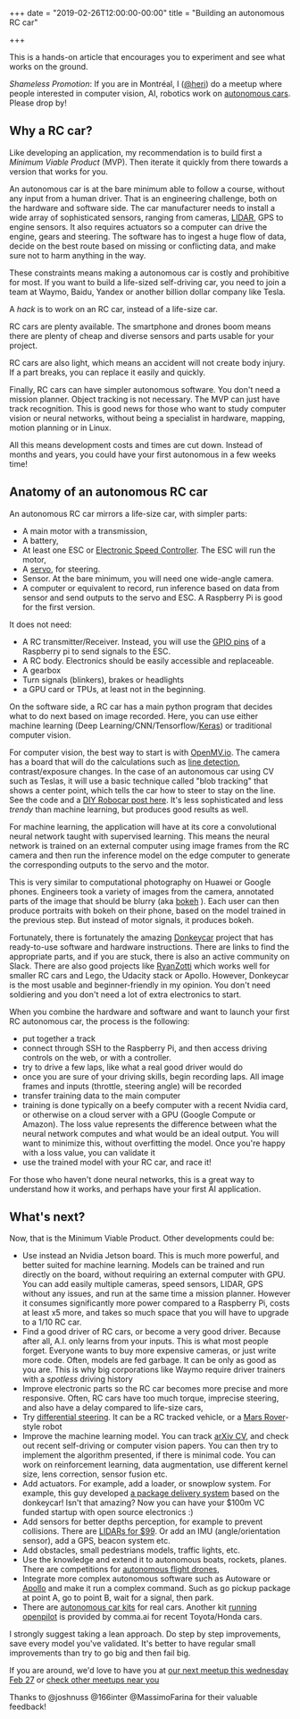 +++
date = "2019-02-26T12:00:00-00:00"
title = "Building an autonomous RC car"

+++

This is a hands-on article that encourages you to experiment and see what works on the ground.

*Shameless Promotion*: If you are in Montréal, I ([@heri](https://twitter.com/heri)) do a meetup where people interested in computer vision, AI, robotics work on [autonomous cars](https://www.meetup.com/DIY-Robocars-Montreal-Meetup-Autonomous-cars-race). Please drop by!

## Why a RC car?

Like developing an application, my recommendation is to build first a *Minimum Viable Product* (MVP). Then iterate it quickly from there towards a version that works for you.

An autonomous car is at the bare minimum able to follow a course, without any input from a human driver. That is an engineering challenge, both on the hardware and software side. The car manufacturer needs to install a wide array of sophisticated sensors, ranging from cameras, [LIDAR](https://en.wikipedia.org/wiki/Lidar), GPS to engine sensors. It also requires actuators so a computer can drive the engine, gears and steering. The software has to ingest a huge flow of data, decide on the best route based on missing or conflicting data, and make sure not to harm anything in the way.

These constraints means making a autonomous car is costly and prohibitive for most. If you want to build a life-sized self-driving car, you need to join a team at Waymo, Baidu, Yandex or another billion dollar company like Tesla.

A *hack* is to work on an RC car, instead of a life-size car.

RC cars are plenty available. The smartphone and drones boom means there are plenty of cheap and diverse sensors and parts usable for your project.

RC cars are also light, which means an accident will not create body injury. If a part breaks, you can replace it easily and quickly.

Finally, RC cars can have simpler autonomous software. You don't need a mission planner. Object tracking is not necessary. The MVP can just have track recognition. This is good news for those who want to study computer vision or neural networks, without being a specialist in hardware, mapping, motion planning or in Linux.

All this means development costs and times are cut down. Instead of months and years, you could have your first autonomous in a few weeks time!

## Anatomy of an autonomous RC car

An autonomous RC car mirrors a life-size car, with simpler parts:

* A main motor with a transmission,
* A battery,
* At least one ESC or [Electronic Speed Controller](https://en.wikipedia.org/wiki/Electronic_speed_control). The ESC will run the motor,
* A [servo](https://www.servocity.com/what-is-a-servo), for steering.
* Sensor. At the bare minimum, you will need one wide-angle camera.
* A computer or equivalent to record, run inference based on data from sensor and send outputs to the servo and ESC. A Raspberry Pi is good for the first version.

It does not need: 

* A RC transmitter/Receiver. Instead, you will use the [GPIO pins](https://en.wikipedia.org/wiki/General-purpose_input/output) of a Raspberry pi to send signals to the ESC.
* A RC body. Electronics should be easily accessible and replaceable. 
* A gearbox
* Turn signals (blinkers), brakes or headlights
* a GPU card or TPUs, at least not in the beginning.

On the software side, a RC car has a main python program that decides what to do next based on image recorded. Here, you can use either machine learning (Deep Learning/CNN/Tensorflow/[Keras](https://keras.io/)) or traditional computer vision. 

For computer vision, the best way to start is with [OpenMV.io](http://openmv.io). The camera has a board that will do the calculations such as [line detection](https://openmv.io/collections/cams/products/openmv-cam-m7), contrast/exposure changes. In the case of an autonomous car using CV such as Teslas, it will use a basic technique called "blob tracking" that shows a center point, which tells the car how to steer to stay on the line. See the code and a [DIY Robocar post here](https://diyrobocars.com/2018/11/23/updated-minimal-viable-racer-to-use-latest-openmv-linear-regression-code/). It's less sophisticated and less *trendy* than machine learning, but produces good results as well.

For machine learning, the application will have at its core a convolutional neural network taught with supervised learning. This means the neural network is trained on an external computer using image frames from the RC camera and then run the inference model on the edge computer to generate the corresponding outputs to the servo and the motor.

This is very similar to computational photography on Huawei or Google phones. Engineers took a variety of images from the camera, annotated parts of the image that should be blurry (aka [bokeh](https://en.wikipedia.org/wiki/Bokeh) ). Each user can then produce portraits with bokeh on their phone, based on the model trained in the previous step. But instead of motor signals, it produces bokeh.

Fortunately, there is fortunately the amazing [Donkeycar](http://docs.donkeycar.com) project that has ready-to-use software and hardware instructions. There are links to find the appropriate parts, and if you are stuck, there is also an active community on Slack. There are also good projects like [RyanZotti](https://github.com/RyanZotti/Self-Driving-Car) which works well for smaller RC cars and Lego, the Udacity stack or Apollo. However, Donkeycar is the most usable and beginner-friendly in my opinion. You don't need soldiering and you don't need a lot of extra electronics to start.

When you combine the hardware and software and want to launch your first RC autonomous car, the process is the following:

* put together a track
* connect through SSH to the Raspberry Pi, and then access driving controls on the web, or with a controller.
* try to drive a few laps, like what a real good driver would do
* once you are sure of your driving skills, begin recording laps. All image frames and inputs (throttle, steering angle) will be recorded
* transfer training data to the main computer
* training is done typically on a beefy computer with a recent Nvidia card, or otherwise on a cloud server with a GPU (Google Compute or Amazon). The loss value represents the difference between what the neural network computes and what would be an ideal output. You will want to minimize this, without overfitting the model. Once you're happy with a loss value, you can validate it 
* use the trained model with your RC car, and race it!

For those who haven't done neural networks, this is a great way to understand how it works, and perhaps have your first AI application.

## What's next?

Now, that is the Minimum Viable Product. Other developments could be:

* Use instead an Nvidia Jetson board. This is much more powerful, and better suited for machine learning. Models can be trained and run directly on the board, without requiring an external computer with GPU. You can add easily multiple cameras, speed sensors, LIDAR, GPS without any issues, and run at the same time a mission planner. However it consumes significantly more power compared to a Raspberry Pi, costs at least x5 more, and takes so much space that you will have to upgrade to a 1/10 RC car.
* Find a good driver of RC cars, or become a very good driver. Because after all, A.I. only learns from your inputs. This is what most people forget. Everyone wants to buy more expensive cameras, or just write more code. Often, models are fed garbage. It can be only as good as you are. This is why big corporations like Waymo require driver trainers with a *spotless* driving history
* Improve electronic parts so the RC car becomes more precise and more responsive. Often, RC cars have too much torque, imprecise steering, and also have a delay compared to life-size cars,
* Try [differential steering](https://en.wikipedia.org/wiki/Differential_steering). It can be a RC tracked vehicle, or a [Mars Rover](https://en.wikipedia.org/wiki/Mars_rover)-style robot
* Improve the machine learning model. You can track [arXiv CV](https://twitter.com/arxiv_cscv), and check out recent self-driving or computer vision papers. You can then try to implement the algorithm presented, if there is minimal code. You can work on reinforcement learning, data augmentation, use different kernel size, lens correction, sensor fusion etc.
* Add actuators. For example, add a loader, or snowplow system. For example, this guy developed [a package delivery system](https://www.hackster.io/abdullahsadiq/autonomous-delivery-system-4c2048) based on the donkeycar! Isn't that amazing? Now you can have your $100m VC funded startup with open source electronics :)
* Add sensors for better depths perception, for example to prevent collisions. There are [LIDARs for $99](https://www.dfrobot.com/product-1125.html). Or add an IMU (angle/orientation sensor), add a GPS, beacon system etc.
* Add obstacles, small pedestrians models, traffic lights, etc. 
* Use the knowledge and extend it to autonomous boats, rockets, planes. There are competitions for [autonomous flight drones](https://www.herox.com/alphapilot),
* Integrate more complex autonomous software such as Autoware or [Apollo](https://github.com/ApolloAuto/apollo) and make it run a complex command. Such as go pickup package at point A, go to point B, wait for a signal, then park. 
* There are [autonomous car kits](https://roboticsmasters.co/fullsizecars/) for real cars. Another kit [running openpilot](https://github.com/commaai/openpilot) is provided by comma.ai for recent Toyota/Honda cars.

I strongly suggest taking a lean approach. Do step by step improvements, save every model you've validated. It's better to have regular small improvements than try to go big and then fail big.

If you are around, we'd love to have you at [our next meetup this wednesday Feb 27](https://www.meetup.com/DIY-Robocars-Montreal-Meetup-Autonomous-cars-race/events/259007280/) or [check other meetups near you](https://diyrobocars.com/local-meetup-groups/)

Thanks to @joshnuss @166inter @MassimoFarina for their valuable feedback!